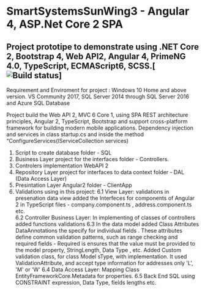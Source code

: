 # SmartSystemsSunWing3 - Angular 4, ASP.Net Core 2 SPA

## Project prototipe to demonstrate using .NET Core 2, Bootstrap 4, Web API2, Angular 4, PrimeNG 4.0, TypeScript, ECMAScript6, SCSS.[![Build status](https://ci.appveyor.com/api/projects/status/33srpo7owl1h3y4e?svg=true)]

Requirement and Enviroment for project : 
Windows 10 Home and above version.
VS Community  2017, SQL Server 2014 through SQL Server 2016 and Azure SQL Database

 Project build the Web API 2, MVC 6 Core 1,   using SPA REST architecture principles,  Angular 2, TypeScript, Bootstrap and support cross-platform framework for building modern mobile applications.
Dependency injection  and services in class startup.cs and inside the method “ConfigureServices(IServiceCollection services)


1. Script to create database folder - SQL 
2. Business Layer project for the interfaces folder - Controllers.
3. Controlers implementation WebAPI 2
4. Repository Layer project for interfaces to data context folder - DAL (Data Access Layer)
5. Presintation Layer Angular2  folder - ClientApp
6. Validations using  in this project:
6.1 View Layer:  validations   in presenation data view   added the Interfeces for  components of Angular 2 in TypeScript  files - company.component.ts , address.component.ts etc.  
6.2 Controller Business Layer: In implementing  of classes of controllers added functions  validations
6.3 In the data model added Class Attributes DataAnnotations the specify for individual fields . These attributes define common validation patterns, such as range checking and required fields - Required is ensures that the value must be provided to the model property, StringLength, Data Type ,  etc.
Added Custom validation class, for class Model sType,  with implementation. It used ValidationAttribute, and accept type information for addresses only  'L', 'M' or 'W'
6.4 Data Access Layer: Mapping Class EntityFrameworkCore.Metadata for properties.
6.5 Back End SQL using CONSTRAINT expression, Data Type, fields lengths etc.  
